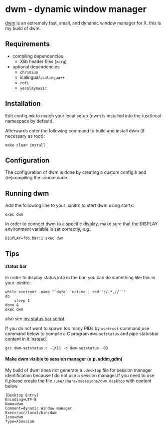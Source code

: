 dwm - dynamic window manager
===
[dwm](https://dwm.suckless.org/) is an extremely fast, small, and dynamic window manager for X.
this is my build of dwm.

Requirements
---
- compiling dependencies
  - Xlib header files (```xorg```)
- optional dependencies
  - ```chromium```
  - icalingua/```icalingua++```
  - ```rofi```
  - ```yesplaymusic```

Installation
---
Edit config.mk to match your local setup (dwm is installed into the /usr/local namespace by default).

Afterwards enter the following command to build and install dwm (if necessary as root):

    make clean install

Configuration
---
The configuration of dwm is done by creating a custom config.h and (re)compiling the source code.

Running dwm
---
Add the following line to your .xinitrc to start dwm using startx:

    exec dwm

In order to connect dwm to a specific display, make sure that the DISPLAY environment variable is set correctly, e.g.:
```
DISPLAY=foo.bar:1 exec dwm
```

Tips
---

#### status bar ####
In order to display status info in the bar, you can do something like this in your .xinitrc:
```
while xsetroot -name "`date` `uptime | sed 's/.*,//'`"
do
	sleep 1
done &
exec dwm
```
also see [my status bar script](https://github.com/Lew1s777/dwm-statusbar)

If you do not want to spawn too many PIDs by ```xsetroot``` command,use command below to compile a C program ```dwm-setstatus``` and pipe statusbar content in it instead.
```
gcc dwm-setstatus.c -lX11 -o dwm-setstatus -O3
```

#### Make dwm visible to session manager (e.p. sddm,gdm) ####
My build of dwm does not generate a ```.desktop``` file for session manager identification because I do not use a session manager.If you need to use it,please create the file ```/use/share/xsessions/dwm.desktop``` with content below
```
[Desktop Entry]
Encoding=UTF-8
Name=dwm
Comment=dynamic Window manager
Exec=/usr/local/bin/dwm
Icon=dwm
Type=XSession
```
